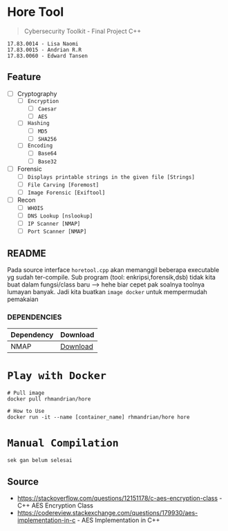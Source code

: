 # Hore Tool 
> Cybersecurity Toolkit - Final Project C++
```
17.83.0014 - Lisa Naomi
17.83.0015 - Andrian R.R
17.83.0060 - Edward Tansen
```

## Feature
- [ ] Cryptography
    - [ ] `Encryption`
        - [ ] `Caesar`
        - [ ] `AES`
    - [ ] `Hashing` 
        - [ ] `MD5`
        - [ ] `SHA256`
	- [ ] `Encoding`
		- [ ] `Base64`
		- [ ] `Base32`
- [ ] Forensic
    - [ ] `Displays printable strings in the given file [Strings]`
    - [ ] `File Carving [Foremost]`
    - [ ] `Image Forensic [Exiftool]`
- [ ] Recon
    - [ ] `WHOIS`
    - [ ] `DNS Lookup [nslookup]`
    - [ ] `IP Scanner [NMAP]`
    - [ ] `Port Scanner [NMAP]`

## README
Pada source interface `horetool.cpp` akan memanggil beberapa executable yg sudah ter-compile. Sub program (tool: enkripsi,forensik,dsb) tidak kita buat dalam fungsi/class baru --> hehe biar cepet pak soalnya toolnya lumayan banyak.
Jadi kita buatkan `image docker` untuk mempermudah pemakaian

### DEPENDENCIES
Dependency  |  Download
----  |  ----
NMAP | [Download](https://nmap.org/download.html) 

# `Play with Docker`

```
# Pull image
docker pull rhmandrian/hore

# How to Use
docker run -it --name [container_name] rhmandrian/hore hore
```

# `Manual Compilation`

```
sek gan belum selesai
```

## Source
* https://stackoverflow.com/questions/12151178/c-aes-encryption-class - C++ AES Encryption Class 
* https://codereview.stackexchange.com/questions/179930/aes-implementation-in-c - AES Implementation in C++
